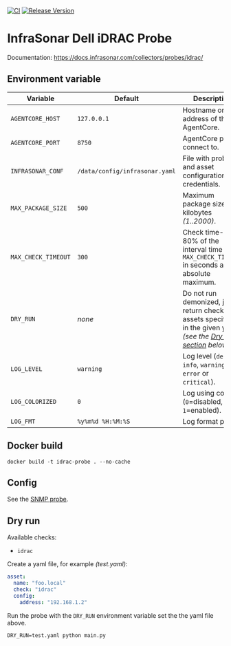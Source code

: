[![CI](https://github.com/infrasonar/idrac-probe/workflows/CI/badge.svg)](https://github.com/infrasonar/idrac-probe/actions)
[![Release Version](https://img.shields.io/github/release/infrasonar/idrac-probe)](https://github.com/infrasonar/idrac-probe/releases)

# InfraSonar Dell iDRAC Probe

Documentation: https://docs.infrasonar.com/collectors/probes/idrac/

## Environment variable

Variable            | Default                        | Description
------------------- | ------------------------------ | ------------
`AGENTCORE_HOST`    | `127.0.0.1`                    | Hostname or Ip address of the AgentCore.
`AGENTCORE_PORT`    | `8750`                         | AgentCore port to connect to.
`INFRASONAR_CONF`   | `/data/config/infrasonar.yaml` | File with probe and asset configuration like credentials.
`MAX_PACKAGE_SIZE`  | `500`                          | Maximum package size in kilobytes _(1..2000)_.
`MAX_CHECK_TIMEOUT` | `300`                          | Check time-out is 80% of the interval time with `MAX_CHECK_TIMEOUT` in seconds as absolute maximum.
`DRY_RUN`           | _none_                         | Do not run demonized, just return checks and assets specified in the given yaml _(see the [Dry run section](#dry-run) below)_.
`LOG_LEVEL`         | `warning`                      | Log level (`debug`, `info`, `warning`, `error` or `critical`).
`LOG_COLORIZED`     | `0`                            | Log using colors (`0`=disabled, `1`=enabled).
`LOG_FMT`           | `%y%m%d %H:%M:%S`              | Log format prefix.

## Docker build

```
docker build -t idrac-probe . --no-cache
```

## Config

See the [SNMP probe](https://github.com/infrasonar/snmp-probe#config).

## Dry run

Available checks:
- `idrac`

Create a yaml file, for example _(test.yaml)_:

```yaml
asset:
  name: "foo.local"
  check: "idrac"
  config:
    address: "192.168.1.2"
```

Run the probe with the `DRY_RUN` environment variable set the the yaml file above.

```
DRY_RUN=test.yaml python main.py
```
